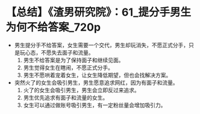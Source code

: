 # 【总结】《渣男研究院》：61_提分手男生为何不给答案_720p

-   男生提分手不给答案，女生需要一个交代，男生却玩消失，不愿正式分手，只是玩心态，不愿失去面子和流量。
    1.  男生不给答案是为了保持面子和继续见面。
    2.  男生觉得女生在瞎闹，不愿正式分手。
    3.  男生不愿哄着宠着女生，让女生降低期望，但也会找解决方案。
-   突然火了的女生会吸引男生，男生愿意追求网红，因为有面子和流量。
    1.  火了的女生会吸引男生，男生会立即反过来追求。
    2.  男生优先追求有面子和流量的女生。
    3.  女生可以通过做账号吸引男生，有一定粉丝量会增加吸引力。